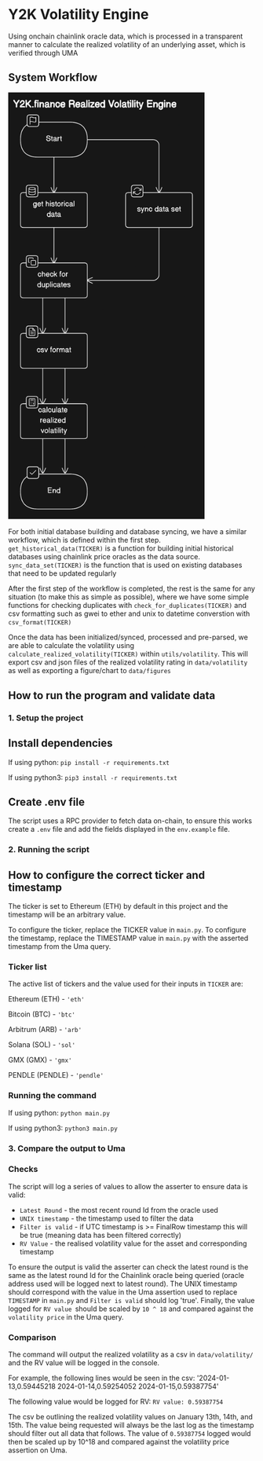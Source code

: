 # Y2K Volatility Engine

Using onchain chainlink oracle data, which is processed in a transparent manner to calculate the realized volatility of an underlying asset, which is verified through UMA

## System Workflow

<img src="data/source/image.png" alt="Workflow diagram" width="400"/>

For both initial database building and database syncing, we have a similar workflow, which is defined within the first step. `get_historical_data(TICKER)` is a function for building initial historical databases using chainlink price oracles as the data source. `sync_data_set(TICKER)` is the function that is used on existing databases that need to be updated regularly

After the first step of the workflow is completed, the rest is the same for any situation (to make this as simple as possible), where we have some simple functions for checking duplicates with `check_for_duplicates(TICKER)` and csv formatting such as gwei to ether and unix to datetime converstion with `csv_format(TICKER)`

Once the data has been initialized/synced, processed and pre-parsed, we are able to calculate the volatility using `calculate_realized_volatility(TICKER)` within `utils/volatility`. This will export csv and json files of the realized volatility rating in `data/volatility` as well as exporting a figure/chart to `data/figures`

## How to run the program and validate data

### 1. Setup the project

## Install dependencies

If using python:
`pip install -r requirements.txt`

If using python3:
`pip3 install -r requirements.txt`

## Create .env file

The script uses a RPC provider to fetch data on-chain, to ensure this works create a `.env` file and add the fields displayed in the `env.example` file.

### 2. Running the script

## How to configure the correct ticker and timestamp

The ticker is set to Ethereum (ETH) by default in this project and the timestamp will be an arbitrary value.

To configure the ticker, replace the TICKER value in `main.py`. To configure the timestamp, replace the TIMESTAMP value in `main.py` with the asserted timestamp from the Uma query.

### Ticker list

The active list of tickers and the value used for their inputs in `TICKER` are:

Ethereum (ETH) - `'eth'`

Bitcoin (BTC) - `'btc'`

Arbitrum (ARB) - `'arb'`

Solana (SOL) - `'sol'`

GMX (GMX) - `'gmx'`

PENDLE (PENDLE) - `'pendle'`

### Running the command

If using python:
`python main.py`

If using python3:
`python3 main.py`

### 3. Compare the output to Uma

### Checks

The script will log a series of values to allow the asserter to ensure data is valid:

- `Latest Round` - the most recent round Id from the oracle used
- `UNIX timestamp` - the timestamp used to filter the data
- `Filter is valid` - if UTC timestamp is >= FinalRow timestamp this will be true (meaning data has been filtered correctly)
- `RV Value` - the realised volatility value for the asset and corresponding timestamp

To ensure the output is valid the asserter can check the latest round is the same as the latest round Id for the Chainlink oracle being queried (oracle address used will be logged next to latest round). The UNIX timestamp should correspond with the value in the Uma assertion used to replace `TIMESTAMP` in `main.py` and `Filter is valid` should log 'true'. Finally, the value logged for `RV value `should be scaled by `10 ^ 18` and compared against the `volatility price` in the Uma query.

### Comparison

The command will output the realized volatility as a csv in `data/volatility/` and the RV value will be logged in the console.

For example, the following lines would be seen in the csv:
'2024-01-13,0.59445218
2024-01-14,0.59254052
2024-01-15,0.59387754'

The following value would be logged for RV:
`RV value: 0.59387754`

The csv be outlining the realized volatility values on January 13th, 14th, and 15th. The value being requested will always be the last log as the timestamp should filter out all data that follows. The value of `0.59387754` logged would then be scaled up by 10^18 and compared against the volatility price assertion on Uma.
